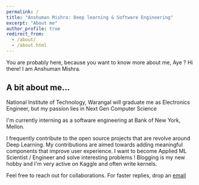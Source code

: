 ```yaml
---
permalink: /
title: "Anshuman Mishra: Deep learning & Software Engineering"
excerpt: "About me"
author_profile: true
redirect_from: 
  - /about/
  - /about.html
---
```


You are probably here, because you want to know more about me, Aye ?
Hi there! I am Anshuman Mishra.
<br>

## A bit about me...

National Institute of Technology, Warangal will graduate me as Electronics Engineer, but my passion lies in Next Gen Computer Science

I'm currently interning as a software engineering at Bank of New York, Mellon.

I frequently contribute to the open source projects that are revolve around Deep Learning. My contributions are aimed towards adding meaningful components that improve user experience. I want to become Applied ML Scientist / Engineer and solve interesting problems ! Blogging is my new hobby and I'm very active on Kaggle and often write kernels. 

Feel free to reach out for collaborations. For faster replies, drop an [email](shivanshuman021@gmail.com)